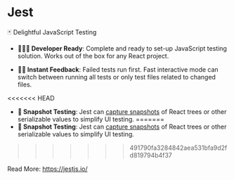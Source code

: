 # Jest

🃏 Delightful JavaScript Testing

- **👩🏻‍💻 Developer Ready**: Complete and ready to set-up JavaScript testing solution. Works out of the box for any React project.

- **🏃🏽 Instant Feedback**: Failed tests run first. Fast interactive mode can switch between running all tests or only test files related to changed files.

<<<<<<< HEAD
- **📸 Snapshot Testing**: Jest can [capture snapshots](https://jestjs.io/docs/snapshot-testing) of React trees or other serializable values to simplify UI testing.
=======
- **📸 Snapshot Testing**: Jest can [capture snapshots](https://jestjs.io/docs/snapshot-testing.html) of React trees or other serializable values to simplify UI testing.
>>>>>>> 491790fa3284842aea531bfa9d2fd819794b4f37

Read More: https://jestjs.io/
